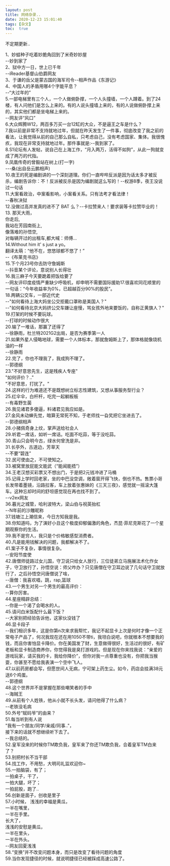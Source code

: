 ```yaml
---
layout: post
title: 网络杂录..
date: 2020-12-23 15:01:40
tags: [杂文]
toc:  true
---
```


不定期更新..   

1、妙蛙种子吃着妙脆角回到了米奇妙妙屋  
--妙到家了  
2、狱中方一日，世上已千年  
--iReader基督山伯爵网友  
3、于谦的岳父是蒙古国的海军司令--相声作品《东游记》  
4、中国人的矛盾用哪4个字能平息？  
--“大过年的”  
5.一部电梯里有三个人，一个人做俯卧撑，一个人头撞墙，一个人蹲着。到了24楼，有人问他们是怎么上来的。有的人说头撞墙上来的，有的人说做俯卧撑上来的，其实他们都是坐电梯上来的。  
--网友评“风口”  
6.大众辉腾W12，两百多万买一台12缸的大众，不是逼王之车是什么？  
7.我以前是非常不支持就地过年，但就在昨天发生了一件事，彻底改变了我之前的看法，让我觉得从前的自己那么自私，只考虑自己，没有考虑国家、集体。我很愧疚，我现在非常支持就地过年。那件事就是:--我到家了。  
8.S1论坛有人发帖，说自己在上海工作，“月入两万，活得不如狗”，从此一狗就变成了两万的代指。  
9.凤凰传奇的曾毅站在树上(打一字)  
---桑(出自岳云鹏相声)  
10.夜王的死是编剧讲的一个深刻道理。你们一直哔哔反派是因为话太多才被反杀，编剧告诉你：不！反派被反杀是因为编剧就这么写的！--权游8季，夜王没说过一句话  
11.大案看政治，中案看影响，小案看关系。只有法考才看法律！  
--春秋决狱  
12.没做过高并发真的进不了 BAT 么？--卡拉赞来人！要求装等卡拉赞毕业的！  
13.
那天大雨，   
你走后,  
我站在芳园南街上,  
像落难的孙悟空,  
对每辆开过的出租车,都大喊：师傅…  
14.Without him it' s just a yo。  
翻译太萌：“他不在，悠悠球都不悠了！”  
--《布莱克书店》  
15.下个月23号你去防守詹姆斯  
--抖音某个评论，意说别人长得壮  
16.我三麻子今天要跪着把饭给要了   
--网友评印度疫情严重缺少呼吸机，却申明不需要国际援助17.很喜欢同花顺里的一句话：“今年收益率为0%，已超越百分90%的股民”。  
18.两辆公交车，一部近代史  
--\"如何看待上海大妈坐公交拒戴口罩称是美国人？\"  
--\"如何看待北京大妈挤公交车嫌让座慢，骂女孩外地来要饭的，自称正黄旗人？\"  
19.打架的时候不要玩球。  
--打球的时候动作很大  
20.输了一堆话，那赢了还得了  
--徐静雨，杜兰特2021G2出局，是否为赛季第一人  
21.如果外星人侵略地球，需要一个人体标本，那就詹姆斯上了，那体格就像烧机油的一样  
--徐静雨  
22.完了，你也不理我了，我成狗不理了。  
--郭德纲  
23."不好意思先生，这是残疾人专座"  
"如何评价？.."  
"不好意思，打扰了。"  
24.这样的行为难道还不是既想树立标志性建筑，又想从事服务型行业？  
25.红伞伞，白杆杆，吃完一起躺板板  
--有毒野生菌  
26.我见诸君多傻逼，料诸君见我应如是。  
27.金风未动蝉先觉，暗算无常死不知，于老师找一旮旯把它坐进去了。  
--郭德纲相声  
28.小猪佩奇身上纹，掌声送给社会人  
29.听君一席话，如听一席话。吃面不吃蒜，等于没吃蒜。  
30.青山只会明今古，绿水何曾洗是非。  
31.长亭外，古道边，芳草天  
--不要“碧连”  
32.民可使由之，不可使知之。  
33.被窝里放屁能文能武（“能闻能捂”）  
34.王老汉想买彩票又不想出门，于是把2元钱冲进了马桶  
35.记得上学时回老家，坐的中巴没空调，敞着窗开得飞快，倒也不热。售票小哥长发带着墨镜，沿路拉客，车上放着张惠妹的《三天三夜》，感觉就一摇滚大篷车。这种忘却时间的舒坦感觉现在再也找不到了。  
--v2ex网友  
36.暮光之城管，哈利波特大，梁山伯与祝英抬杠  
--N年前的沙雕昵称  
37.钱塘江上潮信来，今日方知我是我。  
38.你知道吗，为了演好小丑这个极度抑郁偏激的角色，杰昆·菲尼克斯花了一个星期观察你的生活。  
39.我不是穷人，我只是个价格敏感型消费者。  
40.凡是能用钱解决的问题，我都解决不了。  
41.案子不复杂，事情很复杂。  
--安阳节度使  
42.唐僧师徒路过女儿国，守卫说只给女人放行，三位徒弟立马施展法术化作女子，守卫放行了，孙悟空说：师父咋办？只见唐僧在守卫耳边说了几句话守卫就放行了，之后孙悟空问唐僧说了啥，  
--唐僧：我喜欢唱，跳，rap,篮球  
43.一个男生对另一个男生的最高评价：  
--算你厉害。  
44.星座精辟总结：  
--你是一个渴了会喝水的人。  
45.请问白米饭配什么最下饭？  
--大家别把经验告诉他，这家伙没钱了  
46.显卡段子  
--我们相识多年，这是你第n次来求我帮忙，我记不起显卡上次是何时才像一个正常电子产品了，何况我现在还在用1050不带ti，我坦白说吧，你就根本不想要我的钱，而且你害怕显卡降价。你在美国发了财，生意做得很好，生活过的很好，有矿老板和显卡制造商养你，你觉得我是臭打游戏的。但是现在你来找我说：“亲爱的游戏玩家，请买我的卡，我给你降价”，但你对我一点尊重也没有，你把我当猴耍，你甚至不愿给我表演一个空中飞人。  
47.以前药房都会写，但愿世间人无病，宁可架上药生尘。如今，药店会挂满38元送6个鸡蛋。  
--郭德纲  
48.这个世界并不是掌握在那些嘲笑者的手中  
--海贼王  
49.从前有个人姓铁，他从小就不长头发，请问他得了什么病？  
--老铁没毛病  
50.外号“赋码爷”的由来？  
51.每当听到有人说  
"我有一个朋友/同学/亲戚/同事.."，  
接下来的话就不想继续听下去了。  
--我总结的。  
52.皇军没来的时候你TM欺负我，皇军来了你还TM欺负我，合着皇军TM白来了？  
53.别把村长不当干部  
54.找工作，不用愁，大明司礼监欢迎你~  
55.一拍脑袋，有了；  
一拍桌子，干了，  
一拍大腿，坏了；  
一拍屁股，跑了..  
56.创新是面子，创收是里子  
57.小时候，
浅浅的幸福是黄瓜，  
一半在嘴里，  
一半在手里。  
长大了，  
浅浅的安慰是黄瓜，  
一半在里头，  
一半在外头。  
--网友回夏浅浅  
58.“变换”并不改变问题本身，而只是改变了看待问题的角度  
59.当你发现捷径的时候，就说明捷径已经被踩成高速公路了。
